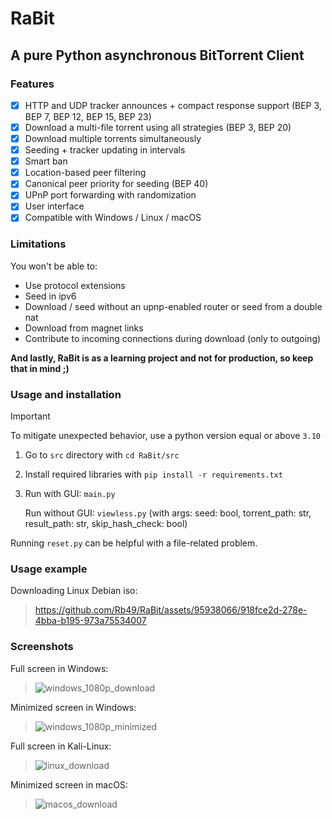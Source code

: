 # RaBit
## A pure Python asynchronous BitTorrent Client
### Features

- [x] HTTP and UDP tracker announces + compact response support (BEP 3, BEP 7, BEP 12, BEP 15, BEP 23)
- [x] Download a multi-file torrent using all strategies (BEP 3, BEP 20)
- [x] Download multiple torrents simultaneously
- [x] Seeding + tracker updating in intervals
- [x] Smart ban 
- [x] Location-based peer filtering
- [x] Canonical peer priority for seeding (BEP 40)
- [x] UPnP port forwarding with randomization
- [x] User interface
- [x] Compatible with Windows / Linux / macOS

### Limitations
You won't be able to:

- Use protocol extensions
- Seed in ipv6
- Download / seed without an upnp-enabled router or seed from a double nat
- Download from magnet links
- Contribute to incoming connections during download (only to outgoing)

**And lastly, RaBit is as a learning project and not for production, so keep that in mind ;)**

### Usage and installation
> [!IMPORTANT]
> To mitigate unexpected behavior, use a python version equal or above `3.10`

1. Go to `src` directory with ```cd RaBit/src```
2. Install required libraries with ```pip install -r requirements.txt```
3. Run with GUI: `main.py`

   Run without GUI: `viewless.py` (with args: seed: bool, torrent_path: str, result_path: str, skip_hash_check: bool)

Running `reset.py` can be helpful with a file-related problem.

### Usage example
Downloading Linux Debian iso:
>
> https://github.com/Rb49/RaBit/assets/95938066/918fce2d-278e-4bba-b195-973a75534007

### Screenshots
Full screen in Windows:
> 
> ![windows_1080p_download](https://github.com/Rb49/RaBit/assets/95938066/6efe93dd-a2e1-404e-9039-3492e0d794fe)

Minimized screen in Windows:
>
> ![windows_1080p_minimized](https://github.com/Rb49/RaBit/assets/95938066/503dd815-e02e-46da-adc0-93fdf200165e)

Full screen in Kali-Linux:
> 
> ![linux_download](https://github.com/Rb49/RaBit/assets/95938066/80aef9e9-f2a8-45c0-bd86-c99fdf0e8cba)

Minimized screen in macOS:
>
> ![macos_download](https://github.com/Rb49/RaBit/assets/95938066/845b22f6-1375-429d-ba6e-8dde5db727a4)
